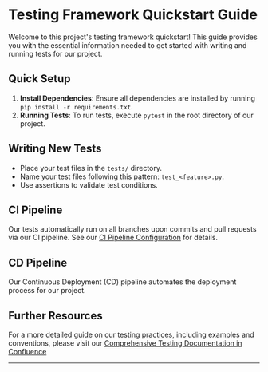 # Testing Framework Quickstart Guide

Welcome to this project's testing framework quickstart! This guide provides you with the essential information needed to get started with writing and running tests for our project.

## Quick Setup

1. **Install Dependencies**: Ensure all dependencies are installed by running `pip install -r requirements.txt`.
2. **Running Tests**: To run tests, execute `pytest` in the root directory of our project.

## Writing New Tests

- Place your test files in the `tests/` directory.
- Name your test files following this pattern: `test_<feature>.py`.
- Use assertions to validate test conditions.

## CI Pipeline

Our tests automatically run on all branches upon commits and pull requests via our CI pipeline. See our [CI Pipeline Configuration](https://github.com/Tel-GPS/Ai_Project/blob/main/.github/workflows/cml.yaml) for details.

## CD Pipeline

Our Continuous Deployment (CD) pipeline automates the deployment process for our project.

## Further Resources

For a more detailed guide on our testing practices, including examples and conventions, please visit our [Comprehensive Testing Documentation in Confluence](https://amhex01.atlassian.net/wiki/spaces/PFEAI/pages/9371649/Comprehensive+Testing+Guide+for+PFE)

---
